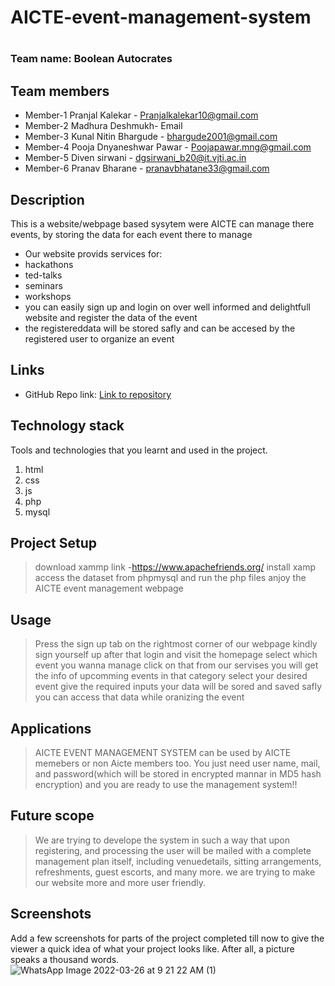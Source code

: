 # AICTE-event-management-system
# 

### Team name: Boolean Autocrates

## Team members
* Member-1 Pranjal Kalekar - Pranjalkalekar10@gmail.com
* Member-2 Madhura Deshmukh- Email
* Member-3 Kunal Nitin Bhargude - bhargude2001@gmail.com
* Member-4 Pooja Dnyaneshwar Pawar  - Poojapawar.mng@gmail.com
* Member-5 Diven sirwani - dgsirwani_b20@it.vjti.ac.in
* Member-6 Pranav Bharane - pranavbhatane33@gmail.com


## Description
This is a website/webpage based sysytem were AICTE can manage there events, by storing the data for each event there to manage
* Our website provids services for:
* hackathons
* ted-talks
* seminars
* workshops
* you can easily sign up and login on over well informed and delightfull website and register the data of the event 
* the registereddata will be stored safly and can be accesed by the registered user to organize an event


## Links
* GitHub Repo link: [Link to repository](https://github.com/Pranjal10052000/AICTE-event-management-system/edit/main/README.md)

## Technology stack

Tools and technologies that you learnt and used in the project.

1. html
2. css
3. js
4. php
5. mysql

## Project Setup
>download xammp link -https://www.apachefriends.org/
>install xamp
>access the dataset from phpmysql
>and run the php files
>anjoy the AICTE event management webpage

## Usage
> Press the sign up tab on the rightmost corner of our webpage
> kindly sign yourself up 
> after that login and visit the homepage
> select which event you wanna manage
> click on that from our servises
> you will get the info of upcomming events in that category
> select your desired event
> give the required inputs
> your data will be sored and saved safly
> you can access that data while oranizing the event

## Applications
>AICTE EVENT MANAGEMENT SYSTEM can be used by AICTE memebers or non Aicte members too.
>You just need user name, mail, and password(which will be stored in encrypted mannar in MD5 hash encryption)
>and you are ready to use the management system!!

## Future scope
>We are trying to develope the system in such a way that upon registering, and processing the user will be mailed with a complete management plan itself, including venuedetails, sitting arrangements, refreshments, guest escorts, and many more.
>we are trying to make our website more and more user friendly.

## Screenshots
Add a few screenshots for parts of the project completed till now to give the viewer a quick idea of what your project looks like. After all, a picture speaks a thousand words.
![WhatsApp Image 2022-03-26 at 9 21 22 AM (1)](https://user-images.githubusercontent.com/60231901/160224932-1f34e579-05e6-43a4-bedc-da3aefb4e176.jpeg)

